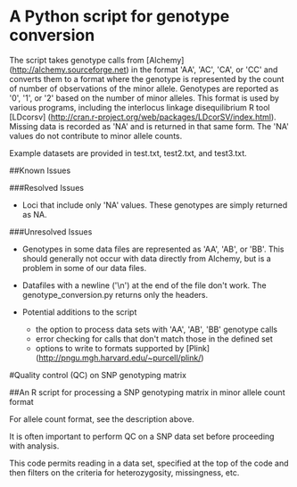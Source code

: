 # A Python script for genotype conversion

The script takes genotype calls from [Alchemy] (http://alchemy.sourceforge.net) in the format 'AA', 'AC', 'CA', or 'CC' and converts them to a format where the genotype is represented by the count of number of observations of the minor allele. Genotypes are reported as '0', '1', or '2' based on the number of minor alleles. This format is used by various programs, including the interlocus linkage disequilibrium R tool [LDcorsv] (http://cran.r-project.org/web/packages/LDcorSV/index.html).  Missing data is recorded as 'NA' and is returned in that same form. The 'NA' values do not contribute to minor allele counts.

Example datasets are provided in test.txt, test2.txt, and test3.txt.


##Known Issues

###Resolved Issues
- Loci that include only 'NA' values. These genotypes are simply returned as NA. 

###Unresolved Issues
- Genotypes in some data files are represented as 'AA', 'AB', or 'BB'. This should generally not occur with data directly from Alchemy, but is a problem in some of our data files.
- Datafiles with a newline ('\n') at the end of the file don't work. The genotype_conversion.py returns only the headers.

- Potential additions to the script
	- the option to process data sets with 'AA', 'AB', 'BB' genotype calls
	- error checking for calls that don't match those in the defined set
	- options to write to formats supported by [Plink] (http://pngu.mgh.harvard.edu/~purcell/plink/) 

#Quality control (QC) on SNP genotyping matrix

##An R script for processing a SNP genotyping matrix in minor allele count format

For allele count format, see the description above.

It is often important to perform QC on a SNP data set before proceeding with analysis. 

This code permits reading in a data set, specified at the top of the code and then filters on the criteria for heterozygosity, missingness, etc.


 
